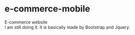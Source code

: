 # e-commerce-mobile </br>
E-commerce website </br>
I am still doing it. It is basically made by Bootstrap and Jquery.
